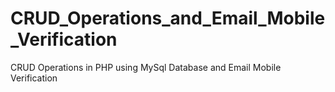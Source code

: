 # CRUD_Operations_and_Email_Mobile_Verification
CRUD Operations in PHP using MySql Database and Email Mobile Verification
